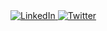 <div>
  
  <a href="https://www.linkedin.com/in/florin-z-235a6a22a">
    <img src="https://img.shields.io/badge/LinkedIn-blue?logo=linkedin&logoColor=white&style=for-the-badge" alt="LinkedIn" />
  </a>
  <a href="twtter-url">
    <img src="https://img.shields.io/badge/Twitter-blue?style=for-the-badge&logo=twitter&logoColor=white" alt="Twitter" />
  </a>
  <!-- Some other socials

  <a href="">
    <img src="https://img.shields.io/badge/Twitter-blue?style=for-the-badge&logo=twitter&logoColor=white" alt="Twitter" />
  </a>

  -->  
  
</div>

<h1>
  hey there
  <img src="https://media.giphy.com/media/hvRJCLFzcasrR4ia7z/giphy.gif" width="30px"/>
</h1>

---

### :man_technologist: About Me :

My name is Florin Zamfir and I am an 18-year-old student from Austria :austria:  

- :chess_pawn: Former professional chess player and coach
- :desktop_computer: Dedicated to software development.
- :dart: I am specialized in .NET C#.
- :envelope: If you are interessted in hiring me, contact me at florin.developer@gmail.com


---

### :hammer_and_wrench: Languages and Tools :

<div>
  
  <img scr="https://github.com/devicons/devicon/blob/master/icons/csharp/csharp-original.svg" title="C#" alt="C#" width="40" height="40" />&nbsp;
  <img scr="https://github.com/devicons/devicon/blob/master/icons/dotnetcore/dotnetcore-original.svg" title=".NET Core" alt=".NET Core" width="40" height="40" />&nbsp;
  <img src="https://github.com/devicons/devicon/blob/master/icons/html5/html5-original.svg" title="HTML5" alt="HTML" width="40" height="40"/>&nbsp;
  <img src="https://github.com/devicons/devicon/blob/master/icons/css3/css3-plain-wordmark.svg"  title="CSS3" alt="CSS" width="40" height="40"/>&nbsp;
  <img src="https://github.com/devicons/devicon/blob/master/icons/azure/azure-original.svg"  title="Azure" alt="Azure" width="40" height="40"/>&nbsp;
  <img src="https://github.com/devicons/devicon/blob/master/icons/android/android-original.svg" title="Android" alt="Android" width="40" height="40"/>&nbsp;
  <img src="https://github.com/devicons/devicon/blob/master/icons/firebase/firebase-plain-wordmark.svg" title="Firebase" alt="Firebase" width="40" height="40"/>&nbsp;
  <img src="https://github.com/devicons/devicon/blob/master/icons/mysql/mysql-original-wordmark.svg" title="MySQL"  alt="MySQL" width="40" height="40"/>&nbsp;
  <img src="https://github.com/devicons/devicon/blob/master/icons/visualstudio/visualstudio-plain.svg" title="MySQL"  alt="MySQL" width="40" height="40"/>&nbsp;
  
</div>

---

### 🔥 Stats :

[![Top Langs](https://github-readme-stats.vercel.app/api/top-langs/?username=your-github-username&layout=compact&theme=vision-friendly-dark)](https://github.com/FlorinChess/github-readme-stats)
